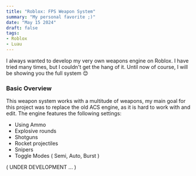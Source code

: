 ```yaml
---
title: "Roblox: FPS Weapon System"
summary: "My personal favorite ;)"
date: "May 15 2024"
draft: false
tags:
- Roblox
- Luau
---
```


I always wanted to develop my very own weapons engine on Roblox. I have tried many times, but I couldn't get the hang of it.
Until now of course, I will be showing you the full system 😊

### Basic Overview

This weapon system works with a multitude of weapons, my main goal for this project was to replace the old ACS engine, as it is hard to work with and edit.
The engine features the following settings:
- Using Ammo
- Explosive rounds
- Shotguns
- Rocket projectiles
- Snipers
- Toggle Modes ( Semi, Auto, Burst )

( UNDER DEVELOPMENT ... )